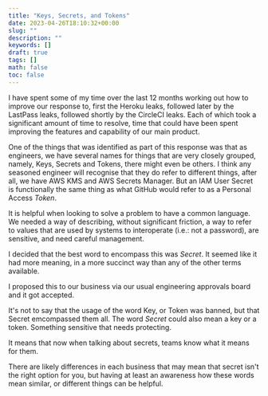 ```yaml
---
title: "Keys, Secrets, and Tokens"
date: 2023-04-26T18:10:32+00:00
slug: ""
description: ""
keywords: []
draft: true
tags: []
math: false
toc: false
---
```


I have spent some of my time over the last 12 months working out how to improve our response to, first the Heroku leaks, followed later by the LastPass leaks, followed shortly by the CircleCI leaks. Each of which took a significant amount of time to resolve, time that could have been spent improving the features and capability of our main product.

One of the things that was identified as part of this response was that as engineers, we have several names for things that are very closely grouped, namely, Keys, Secrets and Tokens, there might even be others. I think any seasoned engineer will recognise that they do refer to different things, after all, we have AWS KMS and AWS Secrets Manager. But an IAM User Secret is functionally the same thing as what GitHub would refer to as a Personal Access _Token_.

It is helpful when looking to solve a problem to have a common language. We needed a way of describing, without significant friction, a way to refer to values that are used by systems to interoperate (i.e.: not a password), are sensitive, and need careful management.

I decided that the best word to encompass this was _Secret_. It seemed like it had more meaning, in a more succinct way than any of the other terms available.

I proposed this to our business via our usual engineering approvals board and it got accepted.

It's not to say that the usage of the word Key, or Token was banned, but that Secret emcompassed them all. The word _Secret_ could also mean a key or a token. Something sensitive that needs protecting.

It means that now when talking about secrets, teams know what it means for them.

There are likely differences in each business that may mean that secret isn't the right option for you, but having at least an awareness how these words mean similar, or different things can be helpful.

